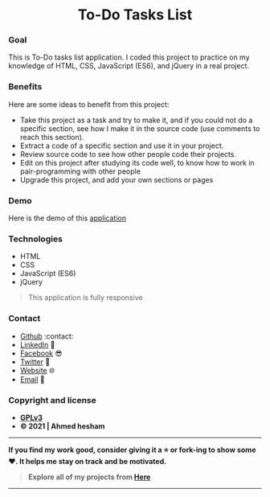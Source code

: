 <h1 align="center">To-Do Tasks List</h1>


### Goal

This is To-Do tasks list application. I coded this project to practice on my knowledge of HTML, CSS, JavaScript (ES6), and jQuery in a real project.

### Benefits

Here are some ideas to benefit from this project:

- Take this project as a task and try to make it, and if you could not do a specific section, see how I make it in the source code (use comments to reach this section).
- Extract a code of a specific section and use it in your project.
- Review source code to see how other people code their projects.
- Edit on this project after studying its code well, to know how to work in pair-programming with other people
- Upgrade this project, and add your own sections or pages

### Demo

Here is the demo of this [application](https://ahmed12hesham.github.io/to-dolist.github.io/)

### Technologies

- HTML
- CSS
- JavaScript (ES6)
- jQuery

> This application is fully responsive

### Contact

- [Github](https://github.com/ahmed12hesham) :contact:
- [LinkedIn](https://www.linkedin.com/in/ahmed-hesham-mansour-hussien-52681616a/) 💼
- [Facebook](https://facebook.com/ahmedhesham) 😎
- [Twitter](https://twitter.com/HeshamMnsour) 🐤
- [Website](https://ahmed12hesham.github.io/website/) :globe_with_meridians:
- <a href="mailto:ahmed.programmerwebs@gmail.com">Email</a> :email:

### Copyright and license

- **[GPLv3](https://www.gnu.org/licenses/gpl-3.0)**
- **© 2021 | Ahmed hesham**

---

**If you find my work good, consider giving it a :star: or fork-ing to show some :heart:. It helps me stay on track and be motivated.**

> **Explore all of my projects from [Here](https://github.com/ahmed12hesham/Projects-Reference)**

---
